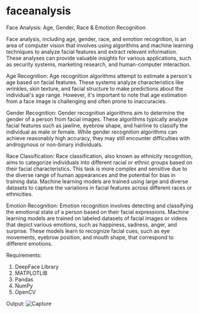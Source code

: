 # faceanalysis
Face Analysis: Age, Gender, Race &amp; Emotion Recognition

Face analysis, including age, gender, race, and emotion recognition, is an area of computer vision that involves using algorithms and machine learning techniques to analyze facial features and extract relevant information. These analyses can provide valuable insights for various applications, such as security systems, marketing research, and human-computer interaction.

Age Recognition:
Age recognition algorithms attempt to estimate a person's age based on facial features. These systems analyze characteristics like wrinkles, skin texture, and facial structure to make predictions about the individual's age range. However, it's important to note that age estimation from a face image is challenging and often prone to inaccuracies.

Gender Recognition:
Gender recognition algorithms aim to determine the gender of a person from facial images. These algorithms typically analyze facial features such as jawline, eyebrow shape, and hairline to classify the individual as male or female. While gender recognition algorithms can achieve reasonably high accuracy, they may still encounter difficulties with androgynous or non-binary individuals.

Race Classification: Race classification, also known as ethnicity recognition, aims to categorize individuals into different racial or ethnic groups based on their facial characteristics. This task is more complex and sensitive due to the diverse range of human appearances and the potential for bias in training data. Machine learning models are trained using large and diverse datasets to capture the variations in facial features across different races or ethnicities.

Emotion Recognition: Emotion recognition involves detecting and classifying the emotional state of a person based on their facial expressions. Machine learning models are trained on labeled datasets of facial images or videos that depict various emotions, such as happiness, sadness, anger, and surprise. These models learn to recognize facial cues, such as eye movements, eyebrow position, and mouth shape, that correspond to different emotions.

Requirements:
1) DeepFace Library
2) MATPLOTLIB
3) Pandas
4) NumPy
5) OpenCV

Output:
![Capture](https://github.com/harryongit/faceanalysis/assets/74458044/198ef907-0e0d-4d12-9aa9-a1cf36817fe4)
